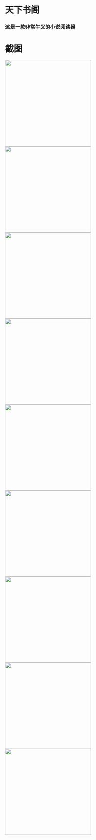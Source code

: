 # 天下书阁
### 这是一款非常牛叉的小说阅读器
# 截图
<img src="https://github.com/SemperChen/tianxiashuge/blob/master/image/1.jpg?raw=true" width="280"/> 
<img src="https://github.com/SemperChen/tianxiashuge/blob/master/image/2.jpg?raw=true" width="280"/> <img src="https://github.com/SemperChen/tianxiashuge/blob/master/image/3.jpg?raw=true" width="280"/> <img src="https://github.com/SemperChen/tianxiashuge/blob/master/image/4.jpg?raw=true" width="280"/> <img src="https://github.com/SemperChen/tianxiashuge/blob/master/image/5.jpg?raw=true" width="280"/> <img src="https://github.com/SemperChen/tianxiashuge/blob/master/image/6.jpg?raw=true" width="280"/> <img src="https://github.com/SemperChen/tianxiashuge/blob/master/image/7.jpg?raw=true" width="280"/> <img src="https://github.com/SemperChen/tianxiashuge/blob/master/image/8.jpg?raw=true" width="280"/> <img src="https://github.com/SemperChen/tianxiashuge/blob/master/image/9.jpg?raw=true" width="280"/> 

